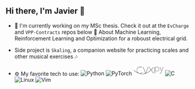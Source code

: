 ## Hi there, I'm Javier :rocket:

* :telescope:
I'm currently working on my MSc thesis. 
Check it out at the `EvCharge` and `VPP-Contracts` repos below :eyes:
About Machine Learning, Reinforcement Learning and Optimization for a roboust electrical grid.

* Side project is `Skaling`, a companion website for practicing scales and other musical exercises :notes:

* :gear: My favorite tech to use:
     ![Python](https://img.shields.io/badge/python-3670A0?style=for-the-badge&logo=python&logoColor=ffdd54) 
     ![PyTorch](https://img.shields.io/badge/PyTorch-%23EE4C2C.svg?style=for-the-badge&logo=PyTorch&logoColor=white) 
     <img src="img/cvxpylogo.png" alt="logo" width="80"> 
     ![C](https://img.shields.io/badge/c-%2300599C.svg?style=for-the-badge&logo=c&logoColor=white) 
     ![Linux](https://img.shields.io/badge/Linux-FCC624?style=for-the-badge&logo=linux&logoColor=black) 
     ![Vim](https://img.shields.io/badge/VIM-%2311AB00.svg?style=for-the-badge&logo=vim&logoColor=white)
 


<!-- **Programming** -->
<!-- ![Python](https://img.shields.io/badge/python-3670A0?style=for-the-badge&logo=python&logoColor=ffdd54)  -->
<!-- <img src="img/matlablogo.png" alt="logo" width="90">  -->
<!-- ![C](https://img.shields.io/badge/c-%2300599C.svg?style=for-the-badge&logo=c&logoColor=white)  -->
<!-- ![C++](https://img.shields.io/badge/c++-%2300599C.svg?style=for-the-badge&logo=c%2B%2B&logoColor=white)  -->
<!-- <img src="img/bashlogo.png" alt="logo" width="60"> -->
<!-- ![JavaScript](https://img.shields.io/badge/javascript-%23323330.svg?style=for-the-badge&logo=javascript&logoColor=%23F7DF1E) -->
<!-- ![HTML5](https://img.shields.io/badge/html5-%23E34F26.svg?style=for-the-badge&logo=html5&logoColor=white)  -->
<!-- ![CSS3](https://img.shields.io/badge/css3-%231572B6.svg?style=for-the-badge&logo=css3&logoColor=white) -->
<!---->
<!-- **Python Libraries** -->
<!---->
<!-- ![PyTorch](https://img.shields.io/badge/PyTorch-%23EE4C2C.svg?style=for-the-badge&logo=PyTorch&logoColor=white)  -->
<!-- ![TensorFlow](https://img.shields.io/badge/TensorFlow-%23FF6F00.svg?style=for-the-badge&logo=TensorFlow&logoColor=white)  -->
<!-- ![scikit-learn](https://img.shields.io/badge/scikit--learn-%23F7931E.svg?style=for-the-badge&logo=scikit-learn&logoColor=white)  -->
<!-- ![Pandas](https://img.shields.io/badge/pandas-%23150458.svg?style=for-the-badge&logo=pandas&logoColor=white)  -->
<!-- ![Matplotlib](https://img.shields.io/badge/Matplotlib-%23ffffff.svg?style=for-the-badge&logo=Matplotlib&logoColor=black)  -->
<!-- <img src="img/cvxpylogo.png" alt="logo" width="90">  -->
<!---->
<!-- **Databases** -->
<!---->
<!-- ![MySQL](https://img.shields.io/badge/mysql-%2300f.svg?style=for-the-badge&logo=mysql&logoColor=white)  -->
<!-- ![SQLite](https://img.shields.io/badge/sqlite-%2307405e.svg?style=for-the-badge&logo=sqlite&logoColor=white)  -->
<!-- <img src="img/pysparklogo.png" alt="logo" width="70"> -->
<!---->
<!-- **Cloud** -->
<!---->
<!-- ![AWS](https://img.shields.io/badge/AWS-%23FF9900.svg?style=for-the-badge&logo=amazon-aws&logoColor=white)  -->
<!-- ![Azure](https://img.shields.io/badge/azure-%230072C6.svg?style=for-the-badge&logo=microsoftazure&logoColor=white)  -->
<!-- <img src="img/databrickslogo.png" alt="logo" width="90">  -->
<!---->
<!-- **Tools** -->
<!---->
<!-- ![Linux](https://img.shields.io/badge/Linux-FCC624?style=for-the-badge&logo=linux&logoColor=black)  -->
<!-- ![Git](https://img.shields.io/badge/git-%23F05033.svg?style=for-the-badge&logo=git&logoColor=white)  -->
<!-- ![GitHub](https://img.shields.io/badge/github-%23121011.svg?style=for-the-badge&logo=github&logoColor=white)  -->
<!-- ![Jupyter Notebook](https://img.shields.io/badge/jupyter-%23FA0F00.svg?style=for-the-badge&logo=jupyter&logoColor=white)  -->
<!-- ![mlflow](https://img.shields.io/badge/mlflow-%23d9ead3.svg?style=for-the-badge&logo=numpy&logoColor=blue)  -->


<!--
**J27avier/J27avier** is a ✨ _special_ ✨ repository because its `README.md` (this file) appears on your GitHub profile.

Here are some ideas to get you started:

- 🔭 I’m currently working on ...
- 🌱 I’m currently learning ...
- 👯 I’m looking to collaborate on ...
- 🤔 I’m looking for help with ...
- 💬 Ask me about ...
- 📫 How to reach me: ...
- 😄 Pronouns: ...
- ⚡ Fun fact: ...
-->
